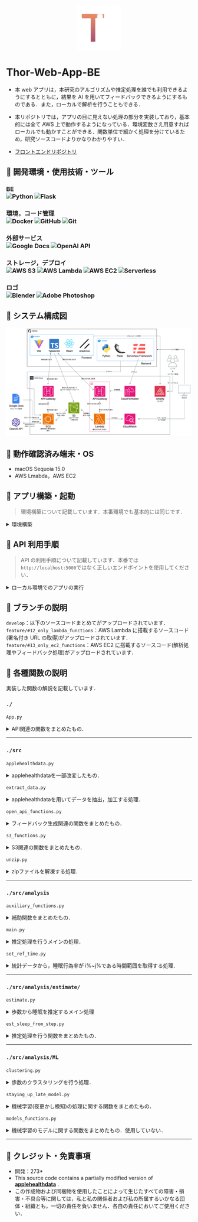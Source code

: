 <p align="center">
<img width="120" src="./imgs/Thor.png">
</p>

# Thor-Web-App-BE

- 本 web アプリは，本研究のアルゴリズムや推定処理を誰でも利用できるようにするとともに，結果を AI を用いてフィードバックできるようにするものである．また，ローカルで解析を行うこともできる．

- 本リポジトリでは，アプリの目に見えない処理の部分を実装しており，基本的には全て AWS 上で動作するようになっている．環境変数さえ用意すればローカルでも動かすことができる．関数単位で細かく処理を分けているため，研究ソースコードよりかなりわかりやすい．

- [フロントエンドリポジトリ](https://github.com/273Do/Thor-Web-App-Frontend)

## 🚚 開発環境・使用技術・ツール

<!-- <H3>x日間(1日あたりy~z時間)</H3> -->

<H3>BE
<div>
<img alt="Python" src="https://img.shields.io/badge/-Python-000?style=flat&logo=Python&logoColor=3776AB" />
 <img alt="Flask" src="https://img.shields.io/badge/-Flask-000?style=flat&logo=flask&logoColor=FFFFFF" />
</div>

<h3>環境，コード管理
<div>
 <img alt="Docker" src="https://img.shields.io/badge/-Docker-000?style=flat&logo=Docker&logoColor=46a2f1" />
 <img alt="GitHub" src="https://img.shields.io/badge/-GitHub-000?style=flat&logo=GitHub&logoColor=FFFFFF" />
<img alt="Git" src="https://img.shields.io/badge/-Git-000?style=flat&logo=Git&logoColor=F05032" />
</div>

<h3>外部サービス
<div>
 <img alt="Google Docs" src="https://img.shields.io/badge/-Google Docs-000?style=flat&logo=googledocs&logoColor=4285F4" />
 <img alt="OpenAI API" src="https://img.shields.io/badge/-OpenAI API-000?style=flat&logo=openai&logoColor=ffffff" />
</div>

<h3>ストレージ，デプロイ
<div>
<img alt="AWS S3" src="https://img.shields.io/badge/-AWS S3-000?style=flat&logo=amazons3&logoColor=569A31" />
  <img alt="AWS Lambda" src="https://img.shields.io/badge/-AWS Lambda-000?style=flat&logo=awslambda&logoColor=FF9900" />
  <img alt="AWS EC2" src="https://img.shields.io/badge/-AWS EC2-000?style=flat&logo=amazonec2&logoColor=FF9900" />
  <img alt="Serverless" src="https://img.shields.io/badge/-Serverless-000?style=flat&logo=serverless&logoColor=FD5750" />
</div>

<h3>ロゴ
<div>
  <img alt="Blender" src="https://img.shields.io/badge/-Blender-000?style=flat&logo=Blender&logoColor=E87D0D" />
  <img alt="Adobe Photoshop" src="https://img.shields.io/badge/-Adobe Photoshop-000?style=flat&logo=Adobe Photoshop&logoColor=31A8FF" />
</div>

## 🚚 システム構成図

<img src="./imgs/system_architecture.png">

## 🚚 動作確認済み端末・OS

- macOS Sequoia 15.0
- AWS Lmabda，AWS EC2

## 🚚 アプリ構築・起動

> 環境構築について記載しています．本番環境でも基本的には同じです．

<details><summary>環境構築</summary>

### 環境構築

1. Git と Docker Desktop をインストールしてください．

2. 任意のディレクトリで`git clone https://github.com/273Do/Thor.git`を実行してください．

3. ルートディレクトリと`thor-web-app-beディレクトリ`に`.env`ファイルを作成し，環境変数を設定してください．(内容については開発者に問い合わせください．)
4. 作成されたプロジェクトの`Dockerfile`が存在するディレクトリで，`docker compose build`でイメージを作成してください．

5. 引き続き，`docker compose up -d`でコンテナを起動してください．

6. `docker exec -it thor_web_app_be /bin/bash`を実行してコンテナの中に入ってください．

7. `aws configure`で aws cli の設定をしてください．

8. 以降はコンテナ内で python3 コマンドを実行していただけます．必要なライブラリは requirements.txt に記載されているものが自動でインストールされますが，必要なライブラリが無いとエラーが吐かれた場合は`pip3`で手動でインストールしてください．

9. コンテナから抜ける場合は`exit`を実行，コンテナを終了させる場合は`docker compose down`を実行してください．
</details>

## 🚚 API 利用手順

> API の利用手順について記載しています．本番では`http://localhost:5000`ではなく正しいエンドポイントを使用してください．

<details><summary>ローカル環境でのアプリの実行</summary>

1.  REST API のテストができるようなツールを導入してください．  
    VSCode の拡張機能版 Postman，Thunder Client などを入れるといいです．

2.  アプリのリクエスト順序通りに API を叩いていきます．

<summary>API 利用手順</summary>

## 1. 署名付き URL を発行

### HTTP リクエスト

| 項目   | 内容                                         |
| ------ | -------------------------------------------- |
| Method | POST                                         |
| URL    | `http://localhost:5000/get_presigned_url`    |
| Header | `Content-Type: application/json`             |
| Body   | [json]`{"file_name": "書き出したデータ.zip"} |

### レスポンス

- UUID とアップロード用の URL が返されます．

---

## 2. 署名付き URL を使用して ZIP を送信

### HTTP リクエスト

| 項目   | 内容                            |
| ------ | ------------------------------- |
| Method | PUT                             |
| URL    | 先ほど取得した URL              |
| Header | `Content-Type: application/zip` |
| Body   | [binary]ZIP ファイル            |

### レスポンス

- アップロードが成功すれば，`200` ステータスが返されます．

---

## 3. 解析処理を要求する

### HTTP リクエスト

| 項目   | 内容                                 |
| ------ | ------------------------------------ |
| Method | POST                                 |
| URL    | `http://localhost:5000/analysis`     |
| Header | `Content-Type: application/json`     |
| Body   | [json]                               |
|        | `{                                   |
|        | "UUID": "先ほど取得した UUID",       |
|        | "file_name": "書き出したデータ.zip", |
|        | "habit": "x",                        |
|        | "bed_answer": "y",                   |
|        | "wake_answer": "z"                   |
|        | }`                                   |

※リクエスト内容

- `habit`: 夜更かししたかどうか (x：`0` or `1`)
- `bed_answer`: アンケート回答 (y：`0〜4`)
- `wake_answer`: アンケート回答 (z：`0〜2`)

### レスポンス

- 解析結果が返されます．

---

</details>
     
</details>

## 🚚 ブランチの説明

`develop`：以下のソースコードまとめてがアップロードされています．  
`feature/#12_only_lambda_functions`：AWS Lambda に搭載するソースコード(署名付き URL の取得)がアップロードされています．  
`feature/#13_only_ec2_functions`：AWS EC2 に搭載するソースコード(解析処理やフィードバック処理)がアップロードされています．

## 🚚 各種関数の説明

実装した関数の解説を記載しています．

### `./`

`App.py`

<details><summary>API関連の関数をまとめたもの．</summary>

| 関数   | `get_presigned_ur()`                                                 |
| ------ | -------------------------------------------------------------------- |
| 役割   | HTTP リクエストを受け取り，署名付き url を取得してレスポンスを返す． |
| 引数   | なし                                                                 |
| 返り値 | [JSON]：ステータスメッセージ，署名付き URL，UUID                     |

| 関数   | `analyze()`                                                                    |
| ------ | ------------------------------------------------------------------------------ |
| 役割   | HTTP リクエストを受け取り，解析処理を実行してレスポンスを返す．                |
| 引数   | なし                                                                           |
| 返り値 | [JSON]：ステータスメッセージ，睡眠推定結果，歩数クラスタデータ，フィードバック |

</details>

<hr>

### `./src`

`applehealthdata.py`

<details><summary>applehealthdataを一部改変したもの．</summary>

| 役割     | export.xml から必要なデータを抽出するためのクラス．一部改変している． |
| -------- | --------------------------------------------------------------------- |
| ソース元 | [**applehealthdata**](https://github.com/tdda/applehealthdata)        |

```
extractor = HealthDataExtractor(export_xml)
extractor.extract()

dfs = extractor.get_dataframes()
```

</details>

`extract_data.py`

<details><summary>applehealthdataを用いてデータを抽出，加工する処理．</summary>

| 関数     | `extract_data(export_xml)`                                                                         |
| -------- | -------------------------------------------------------------------------------------------------- |
| 役割     | `export.xml`から必要なデータを抽出して DataFrame にする．                                          |
| 第１引数 | [Binary]：`export.xml`のバイナリデータ                                                             |
| 返り値   | [Bool，String，DataFrame，DataFrame]：処理が成功したかどうか，エラー文，歩数データ，正解睡眠データ |

</details>

`open_api_functions.py`

<details><summary>フィードバック生成関連の関数をまとめたもの．</summary>

| 関数     | `generate_feedback(estimate_sleep_df, cluster_stats)`                    |
| -------- | ------------------------------------------------------------------------ |
| 役割     | 推定結果から OpenAI API を使用してフィードバックを返す．                 |
| 第１引数 | [JSON]：睡眠推定データ                                                   |
| 第２引数 | [JSON]：歩数クラスタデータ                                               |
| 返り値   | [Bool，String，String]：処理が成功したかどうか，エラー文，フィードバック |

| 関数   | `get_prompt()`                                                               |
| ------ | ---------------------------------------------------------------------------- |
| 役割   | Google Docs からプロンプトを取得する．                                       |
| 引数   | なし                                                                         |
| 返り値 | [Bool，String，List(String)]：処理が成功したかどうか，エラー文，各プロンプト |

</details>

`s3_functions.py`

<details><summary>S3関連の関数をまとめたもの．</summary>

| 関数     | `issue_presigned_url(tmp_file)`                                                   |
| -------- | --------------------------------------------------------------------------------- |
| 役割     | S3 の署名付き url を発行する．                                                    |
| 第１引数 | [String]：UUID と zip ファイル名を組み合わせたもの．S3 に保存されるディレクトリ． |
| 返り値   | [Bool，String，String]：処理が成功したかどうか，エラー文，S3 の署名付き url       |

| 関数     | `get_fromS3(file_dir)`                                                                 |
| -------- | -------------------------------------------------------------------------------------- |
| 役割     | S3 にアップロードされた zip ファイルを取得する．                                       |
| 第１引数 | [String]：S3 に保存されるている zip ファイルのパス                                     |
| 返り値   | [Bool，String，Binary]：処理が成功したかどうか，エラー文，zip ファイルのバイナリデータ |

| 関数     | `delete_fromS3(dir)`                                             |
| -------- | ---------------------------------------------------------------- |
| 役割     | S3 にアップロードされた zip ファイルをディレクトリごと削除する． |
| 第１引数 | [String]：S3 に保存されるている zip ファイルのディレクトリ(UUID) |
| 返り値   | [Bool，String]：処理が成功したかどうか，エラー文                 |

</details>

`unzip.py`

<details><summary>zipファイルを解凍する処理．</summary>

| 関数     | `unzip(zip_file)`                                                                      |
| -------- | -------------------------------------------------------------------------------------- |
| 役割     | zip ファイルをメモリ上に解凍する．                                                     |
| 第１引数 | [Binary]：zip ファイルのバイナリデータ                                                 |
| 返り値   | [Bool，String，Binary]：処理が成功したかどうか，エラー文，`export.xml`のバイナリデータ |

</details>

<hr>

### `./src/analysis`

`auxiliary_functions.py`

<details><summary>補助関数をまとめたもの．</summary>

| 関数     | `narrow_the_data(df, months)`                     |
| -------- | ------------------------------------------------- |
| 役割     | データを最後のレコードから直近の n ヶ月前に絞る． |
| 第１引数 | [DataFrame]：DataFrame                            |
| 第２引数 | [Int]：何ヶ月前まで抽出するか指定                 |
| 返り値   | [DataFrame]：絞ったデータ                         |

| 関数     | `filter_data(df, target)`                          |
| -------- | -------------------------------------------------- |
| 役割     | 歩数か正解睡眠データを指定してフィルタリングする． |
| 第１引数 | [DataFrame]：DataFrame                             |
| 第２引数 | [String("step" or "sleep")]：どのモードかを指定    |
| 返り値   | [DataFrame]：抽出したデータ                        |

| 関数     | `custom_converter(obj)`                                |
| -------- | ------------------------------------------------------ |
| 役割     | 時間型のデータを json に変換する．**使用していない．** |
| 第１引数 | [JSON]：JSON                                           |
| 返り値   | [JSON]：変換したデータ                                 |

| 関数     | `convert_timedelta_to_time(s)`          |
| -------- | --------------------------------------- |
| 役割     | timedelta を datetime.time に変換する． |
| 第１引数 | [timedelta]：秒数                       |
| 返り値   | [datetime.time]：変換したデータ         |

| 関数     | `get_correction_value(bed_answer, wake_answer)` |
| -------- | ----------------------------------------------- |
| 役割     | 回答から補正値を取得する．                      |
| 第１引数 | [Int]：就寝に関するアンケート回答番号           |
| 第２引数 | [Int]：起床に関するアンケート回答番号           |
| 返り値   | [List(Int)]：就寝時刻，起床時刻の補正値         |

</details>

`main.py`

<details><summary>推定処理を行うメインの処理．</summary>

| 関数     | `data_analyze(step_count_df, sleep_analysis_df, answer)`                                       |
| -------- | ---------------------------------------------------------------------------------------------- |
| 役割     | データ解析用のメイン関数．                                                                     |
| 第１引数 | [DataFrame]：歩数データ                                                                        |
| 第２引数 | [DataFrame]：正解睡眠データ                                                                    |
| 第３引数 | [List(Int)]：アンケートの回答                                                                  |
| 返り値   | [Bool，String，JSON，JSON]：処理が成功したかどうか，エラー文，睡眠推定結果，歩数クラスタデータ |

</details>

`set_ref_time.py`

<details><summary>統計データから，睡眠行為率が i%~j%である時間範囲を取得する処理．</summary>

| 関数     | `setReferenceTime(weekday_probability, holiday_probability)` |
| -------- | ------------------------------------------------------------ |
| 役割     | 統計データから，睡眠行為率が i%~j%である時間範囲を取得する． |
| 第１引数 | [List(Int)]：平日の i と j                                   |
| 第２引数 | [List(Int)]：休日の i と j                                   |
| 返り値   | [List(List)]：平日と休日の睡眠行為率が i%~j%である時間範囲   |

</details>

<hr>

### `./src/analysis/estimate/`

`estimate.py`

<details><summary>歩数から睡眠を推定するメイン処理</summary>

| 関数     | `estimate(step_count_df, answer)`          |
| -------- | ------------------------------------------ |
| 役割     | 歩数から睡眠を推定する処理をまとめたもの． |
| 第１引数 | [DataFrame]：歩数データ                    |
| 第２引数 | [List(Int)]：アンケートの回答              |
| 返り値   | [JSON]：睡眠推定データ                     |

</details>

`est_sleep_from_step.py`

<details><summary>推定処理を行う関数をまとめたもの．</summary>

| 関数     | `estimate_sleep_from_step(df, staying_up_late_predictions_df, bed_answer, wake_answer)` |
| -------- | --------------------------------------------------------------------------------------- |
| 役割     | 歩数から睡眠を推定する処理．                                                            |
| 第１引数 | [DataFrame]：歩数データ                                                                 |
| 第２引数 | [DataFrame]：その日が夜更かしをしているかどうかをまとめたデータ                         |
| 第３引数 | [Int]：就寝に関するアンケート回答番号                                                   |
| 第４引数 | [Int]：起床に関するアンケート回答番号                                                   |
| 返り値   | [JSON]：睡眠推定結果                                                                    |

| 関数     | `staying_up_late_sleep_estimation(df, time_range, cluster_id)` |
| -------- | -------------------------------------------------------------- |
| 役割     | 夜更かししている場合の推定処理                                 |
| 第１引数 | [DataFrame]：日付ごとの歩数データ                              |
| 第２引数 | [List(Int)]：睡眠行為率が i%~j%である時間範囲                  |
| 第３引数 | [Int]：外出と判定するクラスタ id                               |
| 返り値   | [JSON]：その日の睡眠推定結果                                   |

| 関数     | `normal_sleep_estimation(df, time_range)`     |
| -------- | --------------------------------------------- |
| 役割     | 夜更かししている場合の推定処理                |
| 第１引数 | [DataFrame]：日付ごとの歩数データ             |
| 第２引数 | [List(Int)]：睡眠行為率が i%~j%である時間範囲 |
| 返り値   | [JSON]：その日の睡眠推定結果                  |

</details>

<hr>

### `./src/analysis/ML`

`clustering.py`

<details><summary>歩数のクラスタリングを行う処理．</summary>

| 関数     | `clustering(df)`                                                              |
| -------- | ----------------------------------------------------------------------------- |
| 役割     | 歩数データから自室，家の中，外出の３種類のクラスタリングを行う．              |
| 第１引数 | [DataFrame]：歩数データ                                                       |
| 返り値   | [DataFrame，JSON]：クラスタ id カラムを追加した歩数データ，歩数クラスタデータ |

</details>

`staying_up_late_model.py`

<details><summary>機械学習(夜更かし検知)の処理に関する関数をまとめたもの．</summary>

| 関数     | `create_feature_value(df, habit, time_range)`                            |
| -------- | ------------------------------------------------------------------------ |
| 役割     | 歩数データから特徴量を作成する．                                         |
| 第１引数 | [DataFrame]：クラスタ id カラムを追加した歩数データ                      |
| 第２引数 | [Int(0 or 1)]：普段深夜 3 時以降に就寝しているかどうかに関するアンケート |
| 第３引数 | [List(Int)]：特徴量となるデータの時間範囲                                |
| 返り値   | [DataFrame]：歩数データから取得した特徴量をまとめたデータ                |

| 関数     | `staying_up_late_prediction(feature_value_df)`                  |
| -------- | --------------------------------------------------------------- |
| 役割     | その日が夜更かしをしているかどうかを機械学習モデルから推定する  |
| 第１引数 | [DataFrame]：歩数データから取得した特徴量をまとめたデータ       |
| 返り値   | [DataFrame]：その日が夜更かしをしているかどうかをまとめたデータ |

</details>

`models_functions.py`

<details><summary>機械学習のモデルに関する関数をまとめたもの．使用していない．</summary>

| 関数   | `list_models_in_s3()`                                       |
| ------ | ----------------------------------------------------------- |
| 役割   | S3 から機械学習モデルの一覧を取得する．                     |
| 引数   | なし                                                        |
| 返り値 | [List(String)]：S3 に保存している機械学習モデルのファイル名 |

| 関数     | `load_model_from_s3(model_key)`                             |
| -------- | ----------------------------------------------------------- |
| 役割     | S3 からモデルファイルを取得してロードする．                 |
| 第１引数 | [List(String)]：S3 に保存している機械学習モデルのファイル名 |
| 返り値   | [Binary]：機械学習モデルのバイナリデータ                    |

</details>

<hr>

## 🚚 クレジット・免責事項

- 開発：273\*
- This source code contains a partially modified version of [**applehealthdata**](https://github.com/tdda/applehealthdata) .
- この作成物および同梱物を使用したことによって生じたすべての障害・損害・不具合等に関しては，私と私の関係者および私の所属するいかなる団体・組織とも，一切の責任を負いません．各自の責任においてご使用ください．
